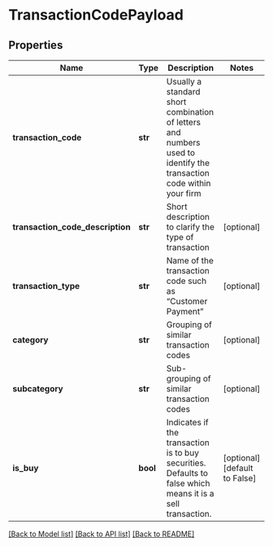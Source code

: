 # TransactionCodePayload

## Properties
Name | Type | Description | Notes
------------ | ------------- | ------------- | -------------
**transaction_code** | **str** | Usually a standard short combination of letters and numbers used to identify the transaction code within your firm | 
**transaction_code_description** | **str** | Short description to clarify the type of transaction | [optional] 
**transaction_type** | **str** | Name of the transaction code such as “Customer Payment” | [optional] 
**category** | **str** | Grouping of similar transaction codes | [optional] 
**subcategory** | **str** | Sub-grouping of similar transaction codes | [optional] 
**is_buy** | **bool** | Indicates if the transaction is to buy securities. Defaults to false which means it is a sell transaction. | [optional] [default to False]

[[Back to Model list]](../README.md#documentation-for-models) [[Back to API list]](../README.md#documentation-for-api-endpoints) [[Back to README]](../README.md)


